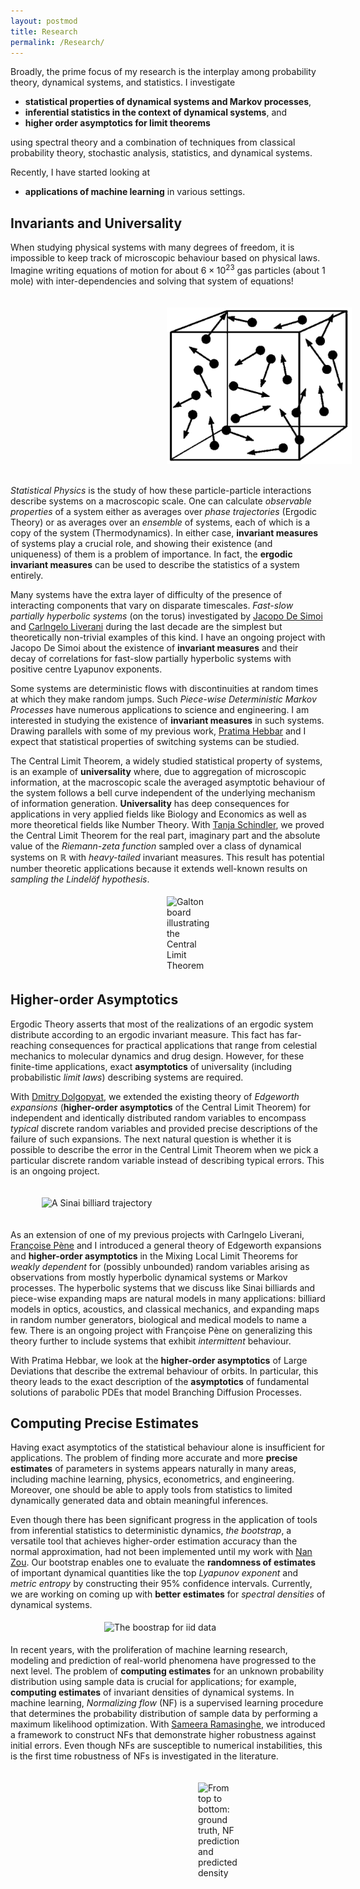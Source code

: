 ```yaml
---
layout: postmod      
title: Research              
permalink: /Research/          
---
```

Broadly, the prime focus of my research is the interplay among probability theory, dynamical systems, and statistics. I investigate 
- <b>statistical properties of dynamical systems and Markov processes</b>,
- <b>inferential statistics in the context of dynamical systems</b>, and 
- <b>higher order asymptotics for limit theorems</b>   

using spectral theory and a combination of techniques from classical probability theory, stochastic analysis, statistics, and dynamical systems. 

Recently, I have started looking at      
- <b>applications of machine learning</b> in various settings. 

## Invariants and Universality
When studying physical systems with many degrees of freedom, it is impossible to keep track of microscopic behaviour based on physical laws. Imagine writing equations of motion for about $6 \times 10^{23}$ gas particles (about 1 mole) with inter-dependencies and solving that system of equations!

<img src="images/particles.png" height="250" align="center" hspace="250" vspace="20" title="A closed many particle system"/>
        
_Statistical Physics_ is the study of how these particle-particle interactions describe systems on a macroscopic scale. One can calculate _observable properties_ of a system either as averages over _phase trajectories_ (Ergodic Theory) or as averages over an _ensemble_ of systems, each of which is a copy of the system (Thermodynamics). In either case, **invariant measures** of systems play a crucial role, and showing their existence (and uniqueness) of them is a problem of importance. In fact, the **ergodic invariant measures** can be used to describe the statistics of a system entirely.  

Many systems have the extra layer of difficulty of the presence of interacting components that vary on disparate timescales. _Fast-slow partially hyperbolic systems_ (on the torus) investigated by [Jacopo De Simoi](https://www.math.toronto.edu/jacopods/) and [Carlngelo Liverani](https://www.mat.uniroma2.it/~liverani/) during the last decade are the simplest but theoretically non-trivial examples of this kind. I have an ongoing project with Jacopo De Simoi about the existence of **invariant measures** and their decay of correlations for fast-slow partially hyperbolic systems with positive centre Lyapunov exponents. 

Some systems are deterministic flows with discontinuities at random times at which they make random jumps. Such _Piece-wise Deterministic Markov Processes_ have numerous applications to science and engineering. I am interested in studying the existence of **invariant measures** in such systems. Drawing parallels with some of my previous work, [Pratima Hebbar](https://sites.google.com/view/pratimahebbar/home) and I expect that statistical properties of switching systems can be studied.

The Central Limit Theorem, a widely studied statistical property of systems, is an example of **universality** where, due to aggregation of microscopic information, at the macroscopic scale the averaged asymptotic behaviour of the system follows a bell curve independent of the underlying mechanism of information generation. **Universality** has deep consequences for applications in very applied fields like Biology and Economics as well as more theoretical fields like Number Theory. With [Tanja Schindler](https://sites.google.com/a/sns.it/tschindler/), we proved the Central Limit Theorem for the real part, imaginary part and the absolute value of the _Riemann-zeta function_ sampled over a class of dynamical systems on $\mathbb{R}$ with _heavy-tailed_ invariant measures. This result has potential number theoretic applications because it extends well-known results on _sampling the Lindel&ouml;f hypothesis_.

<img src="https://www.alanzucconi.com/wp-content/uploads/2015/05/galton-board.jpg" height="250" align="center" hspace="250" vspace="5" title="Galton board illustrating the Central Limit Theorem"/>

## Higher-order Asymptotics
Ergodic Theory asserts that most of the realizations of an ergodic system distribute according to an ergodic invariant measure. This fact has far-reaching consequences for practical applications that range from celestial mechanics to molecular dynamics and drug design. However, for these finite-time applications, exact **asymptotics** of universality (including probabilistic _limit laws_) describing systems are required. 

With [Dmitry Dolgopyat](https://www.math.umd.edu/~dolgop/), we extended the existing theory of _Edgeworth expansions_ (**higher-order asymptotics** of the Central Limit Theorem) for independent and identically distributed random variables to encompass _typical_ discrete random variables and provided precise descriptions of the failure of such expansions. The next natural question is whether it is possible to describe the error in the Central Limit Theorem when we pick a particular discrete random variable instead of describing typical errors. This is an ongoing project.

<img src="https://cdn-thumbs.imagevenue.com/2b/d9/fd/ME15BEQ2_t.png" height="225" align="center" hspace="50" vspace="20" title="A Sinai billiard trajectory"/>

As an extension of one of my previous projects with Carlngelo Liverani, [Fran&ccedil;oise P&egrave;ne](http://lmba.math.univ-brest.fr/perso/francoise.pene/) and I introduced a general theory of Edgeworth expansions and **higher-order asymptotics** in the Mixing Local Limit Theorems for _weakly dependent_ for (possibly unbounded) random variables arising as observations from mostly hyperbolic dynamical systems or Markov processes. The hyperbolic systems that we discuss like Sinai billiards and piece-wise expanding maps are natural models in many applications: billiard models in optics, acoustics, and classical mechanics, and expanding maps in random number generators, biological and medical models to name a few. There is an ongoing project with Fran&ccedil;oise P&egrave;ne on generalizing this theory further to include systems that exhibit _intermittent_ behaviour. 

With Pratima Hebbar, we look at the **higher-order asymptotics** of Large Deviations that describe the extremal behaviour of orbits. In particular, this theory leads to the exact description of the **asymptotics** of fundamental solutions of parabolic PDEs that model Branching Diffusion Processes.   

## Computing Precise Estimates
Having exact asymptotics of the statistical behaviour alone is insufficient for applications. The problem of finding more accurate and more **precise estimates** of parameters in systems appears naturally in many areas, including machine learning, physics, econometrics, and engineering. Moreover, one should be able to apply tools from statistics to limited dynamically generated data and obtain meaningful inferences.   

Even though there has been significant progress in the application of tools from inferential statistics to deterministic dynamics, _the bootstrap_, a versatile tool that achieves higher-order estimation accuracy than the normal approximation, had not been implemented until my work with [Nan Zou](https://sites.google.com/site/nzoupersonal/home). Our bootstrap enables one to evaluate the **randomness of estimates** of important dynamical quantities like the top _Lyapunov exponent_ and _metric entropy_ by constructing their 95% confidence intervals. Currently, we are working on coming up with **better estimates** for _spectral densities_ of dynamical systems. 

<img src="https://i.ibb.co/G3VqRDG/bootstrap.png" align="center" height="225" hspace="150" vspace="5" title="The boostrap for iid data"/>

In recent years, with the proliferation of machine learning research, modeling and prediction of real-world phenomena have progressed to the next level. The problem of **computing estimates** for an unknown probability distribution using sample data is crucial for applications; for example, **computing estimates** of invariant densities of dynamical systems. In machine learning, _Normalizing flow_ (NF) is a supervised learning procedure that determines the probability distribution of sample data by performing a maximum likelihood optimization. With [Sameera Ramasinghe](https://www.linkedin.com/in/sameeraramasinghe/), we introduced a framework to construct NFs that demonstrate higher robustness against initial errors. Even though NFs are susceptible to numerical instabilities, this is the first time robustness of NFs is investigated in the literature. 

<img src="https://cdn-thumbs.imagevenue.com/0f/c8/7d/ME15BEQ6_t.png" align="center" height="225" hspace="300" vspace="20" title="From top to bottom: ground truth, NF prediction and predicted density"/>

<!--
<img src="https://miro.medium.com/max/2648/1*SgeDm_wb2QNSF0CSYVmhuw.jpeg" align="center" height="225" hspace="250" vspace="20" title="The boostrap for iid data"/>
<img src="https://cdn-thumbs.imagevenue.com/5a/85/f4/ME15BEQ1_t.png" align="center" 
     height="225" hspace="100" vspace="20"/>  
<img src="https://cdn-thumbs.imagevenue.com/f5/31/c3/ME15BEQ7_t.png" align="left" height="120" hspace="20" vspace="50"/>
---
**Failure of Edegworth expansions in the discrete iid setting**           
<font size = "3">Collaborator: Dmitry Dolgopyat</font>
---
**Existence of Edgeworth expansions for weakly dependent random variables**          
<font size = "3">Collaborators: Carlangelo Liverani, Fran&ccedil;oise P&egrave;ne</font>
---
**Exact Large deviation asymptotics for weakly dependent random variables**           
<font size = "3">Collaborator: Pratima Hebbar</font>
---
**Adapting the bootstrap for dynamically generated data**        
<font size = "3">Collaborator: Nan Zou</font>
---
**Estimating entropy of continued fraction expansions**             
<font size = "3">Collaborators: Seulbee Lee, Stafano Marmi</font>
---
**Estimating data distirbutions via normalizing flows**            
<font size = "3">Collaborator: Sameera Ramasinghe</font>
---
**Statistics of Riemann-zeta function sampled over chaotic systems**            
<font size = "3">Collaborators: Tanja Schindler</font>
---
**Invariant measures for deterministic fast-slow systems**            
<font size = "3">Collaborator: Jacopo De Simoi</font>
---

 <details open> 
<summary><b>Error terms in the local and the central limit theorem for weakly dependent random variables</b></summary>     
  
(Dynamical Systems and Stochastic Processes)<br><br>In applications, the dynamically generated data available to us are always finite-time observations. Hence, one key problem is to control the error of approximation of asymptotic behaviour. When the observations are independent identically distributed (iid), a uniform asymptotic expansion called the Edgeworth Expansion is used to describe the error of normal approximation in the Central Limit Theorem (CLT). Since sequences of experimental observations are never iid, we introduced a general theory of Edgeworth expansions for weakly dependent (possibly unbounded) random variables.<br><br>
As a direct application of this theory, we obtain error estimates of the CLTs for a large class of hyperbolic dynamical systems and Markov chains. The hyperbolic systems that we discuss like Sinai billiards and piecewise expanding maps are natural models in many applications like billiard models in optics, acoustics and classical mechanics, and expanding maps in random number generators, biological and medical models to name a few.<br><br>
There are many unsolved problems in this direction. There are interesting examples of non-Gaussian stable laws in dynamical systems. Is it possible to describe the error terms in other stable laws? Earlier, we were able to obtain exact limit theorems for random matrix product -->
